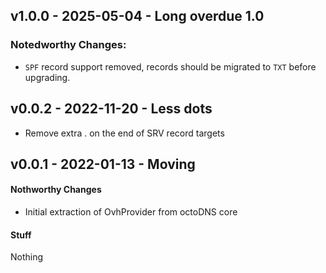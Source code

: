 ## v1.0.0 - 2025-05-04 - Long overdue 1.0

### Notedworthy Changes:

* `SPF` record support removed, records should be migrated to `TXT` before
  upgrading.

## v0.0.2 - 2022-11-20 - Less dots

* Remove extra . on the end of SRV record targets

## v0.0.1 - 2022-01-13 - Moving

#### Nothworthy Changes

* Initial extraction of OvhProvider from octoDNS core

#### Stuff

Nothing
